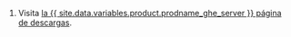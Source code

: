 1. Visita [la {{ site.data.variables.product.prodname_ghe_server }} página de descargas](https://enterprise.github.com/download).
